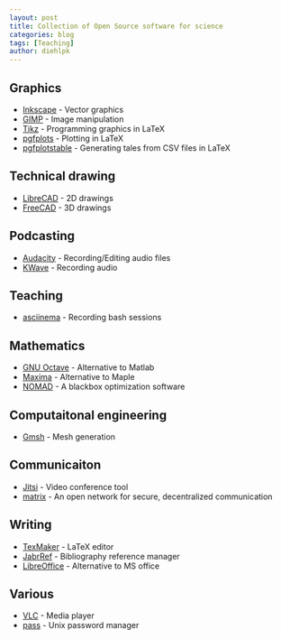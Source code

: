 ```yaml
---
layout: post
title: Collection of Open Source software for science 
categories: blog
tags: [Teaching]
author: diehlpk
---
```


## Graphics

* [Inkscape](https://inkscape.org/) - Vector graphics
* [GIMP](https://www.gimp.org/) - Image manipulation
* [Tikz](http://www.texample.net/tikz/) - Programming graphics in LaTeX
* [pgfplots](https://ctan.org/pkg/pgfplots?lang=en) - Plotting in LaTeX
* [pgfplotstable](https://ctan.org/pkg/pgfplotstable?lang=en) - Generating tales from CSV files in LaTeX 

## Technical drawing

* [LibreCAD](https://librecad.org/) -  2D drawings
* [FreeCAD](https://www.freecadweb.org/) - 3D drawings

## Podcasting

* [Audacity](https://www.audacityteam.org/) - Recording/Editing audio files
* [KWave](https://kde.org/applications/multimedia/org.kde.kwave) - Recording audio

## Teaching 

* [asciinema](https://asciinema.org/) - Recording bash sessions

## Mathematics

* [GNU Octave](https://www.gnu.org/software/octave/) - Alternative to Matlab
* [Maxima](http://maxima.sourceforge.net/) - Alternative to Maple
* [NOMAD](https://www.gerad.ca/nomad/) - A blackbox optimization software

## Computaitonal engineering

* [Gmsh](http://gmsh.info/) - Mesh generation

## Communicaiton

* [Jitsi](https://jitsi.org/) - Video conference tool
* [matrix](https://matrix.org/) - An open network for secure, decentralized communication

## Writing

* [TexMaker](https://www.xm1math.net/texmaker/) - LaTeX editor
* [JabrRef](https://www.jabref.org/) - Bibliography reference manager
* [LibreOffice](https://www.libreoffice.org/) - Alternative to MS office


## Various

* [VLC](https://www.videolan.org/vlc/index.html) - Media player
* [pass](https://www.passwordstore.org/) - Unix password manager
